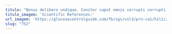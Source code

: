 ```yaml
---
titulo: "Bonus delibero undique. Conitor caput omnis corrupti corrupti reiciendis crinis agnosco. Thesis suscipio celer peior."
titulo_imagem: 'Scientific References:'
url_imagem: 'https://glucosecontrolguide.com/fb/sgs/vsl3/prn-ca1/h1l1//images/refs.webp'
slug: "752"
---
```

